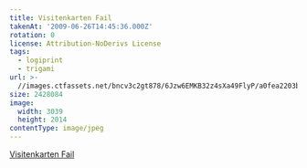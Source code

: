 ```yaml
---
title: Visitenkarten Fail
takenAt: '2009-06-26T14:45:36.000Z'
rotation: 0
license: Attribution-NoDerivs License
tags:
  - logiprint
  - trigami
url: >-
  //images.ctfassets.net/bncv3c2gt878/6Jzw6EMKB32z4sXa49FlyP/a0fea2203b3344d8efffb0f709821a2a/visitenkarten-fail_4353044885_o
size: 2428084
image:
  width: 3039
  height: 2014
contentType: image/jpeg
---
```


[Visitenkarten Fail](http://m.tacker.org/blog/2018.visitenkarten-fail.html)
